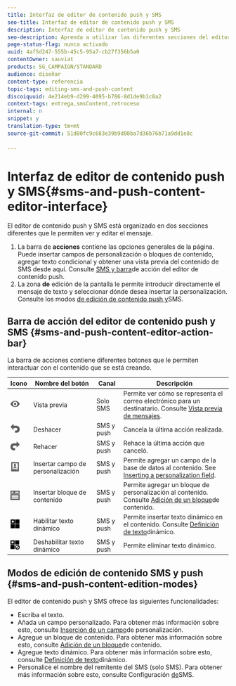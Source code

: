 ```yaml
---
title: Interfaz de editor de contenido push y SMS
seo-title: Interfaz de editor de contenido push y SMS
description: Interfaz de editor de contenido push y SMS
seo-description: Aprenda a utilizar las diferentes secciones del editor para modificar el contenido de mensajes SMS y push.
page-status-flag: nunca activado
uuid: 4af5d247-555b-45c5-95a7-cb27f356b5a0
contentOwner: sauviat
products: SG_CAMPAIGN/STANDARD
audience: diseñar
content-type: referencia
topic-tags: editing-sms-and-push-content
discoiquuid: 4e214eb9-d299-4095-b786-8d1de9b1c8a2
context-tags: entrega,smsContent,retroceso
internal: n
snippet: y
translation-type: tm+mt
source-git-commit: 51d80fc9c683e39b9d08ba7d36b76b71a9dd1e8c

---
```



# Interfaz de editor de contenido push y SMS{#sms-and-push-content-editor-interface}

El editor de contenido push y SMS está organizado en dos secciones diferentes que le permiten ver y editar el mensaje.

1. La barra de **acciones** contiene las opciones generales de la página. Puede insertar campos de personalización o bloques de contenido, agregar texto condicional y obtener una vista previa del contenido de SMS desde aquí. Consulte [SMS y barra](#sms-and-push-content-editor-action-bar)de acción del editor de contenido push.
1. La zona **de** edición de la pantalla le permite introducir directamente el mensaje de texto y seleccionar dónde desea insertar la personalización. Consulte los modos [de edición de contenido push y](#sms-and-push-content-edition-modes)SMS.

## Barra de acción del editor de contenido push y SMS {#sms-and-push-content-editor-action-bar}

La barra de acciones contiene diferentes botones que le permiten interactuar con el contenido que se está creando.

<table> 
 <thead> 
  <tr> 
   <th> Icono<br /> </th> 
   <th> Nombre del botón<br /> </th> 
   <th> Canal<br /> </th> 
   <th> Descripción<br /> </th> 
  </tr> 
 </thead> 
 <tbody> 
  <tr> 
   <td> <img height="21px" src="assets/viewon_darkgrey-24px.png" /> <br /> </td> 
   <td> <span class="uicontrol">Vista previa</span><br /> </td> 
   <td> Solo SMS<br /> </td> 
   <td> Permite ver cómo se representa el correo electrónico para un destinatario. Consulte <a href="../../sending/using/previewing-messages.md">Vista previa de mensajes</a>.<br /> </td> 
  </tr> 
  <tr> 
   <td> <img height="21px" src="assets/undo_darkgrey-24px.png" /> <br /> </td> 
   <td> <span class="uicontrol">Deshacer</span><br /> </td> 
   <td> SMS y push<br /> </td> 
   <td> Cancela la última acción realizada.<br /> </td> 
  </tr> 
  <tr> 
   <td> <img height="21px" src="assets/redo_darkgrey-24px.png" /> <br /> </td> 
   <td> <span class="uicontrol">Rehacer</span><br /> </td> 
   <td> SMS y push<br /> </td> 
   <td> Rehace la última acción que canceló.<br /> </td> 
  </tr> 
  <tr> 
   <td> <img height="21px" src="assets/personalization_field_darkgrey-24px.png" /> <br /> </td> 
   <td> <span class="uicontrol">Insertar campo</span> de personalización <br /> </td> 
   <td> SMS y push<br /> </td> 
   <td> Permite agregar un campo de la base de datos al contenido. See <a href="../../designing/using/personalization.md#inserting-a-personalization-field" target="_blank">Inserting a personalization field</a>.<br /> </td> 
  </tr> 
  <tr> 
   <td> <img height="21px" src="assets/personalization_block_darkgrey-24px.png" /> <br /> </td> 
   <td> <span class="uicontrol">Insertar bloque</span> de contenido <br /> </td> 
   <td> SMS y push<br /> </td> 
   <td> Permite agregar un bloque de personalización al contenido. Consulte <a href="../../designing/using/personalization.md#adding-a-content-block" target="_blank">Adición de un bloque</a>de contenido.<br /> </td> 
  </tr> 
  <tr> 
   <td> <img height="21px" src="assets/dynamiccontent_24px.png" /> <br /> </td> 
   <td> <span class="uicontrol">Habilitar texto</span> dinámico <br /> </td> 
   <td> SMS y push<br /> </td> 
   <td> Permite insertar texto dinámico en el contenido. Consulte <a href="../../channels/using/defining-dynamic-text.md" target="_blank">Definición de texto</a>dinámico.<br /> </td> 
  </tr> 
  <tr> 
   <td> <img height="21px" src="assets/dynamiccontentdisable_24px.png" /> <br /> </td> 
   <td> <span class="uicontrol">Deshabilitar texto</span> dinámico <br /> </td> 
   <td> SMS y push<br /> </td> 
   <td> Permite eliminar texto dinámico.<br /> </td> 
  </tr> 
 </tbody> 
</table>

## Modos de edición de contenido SMS y push {#sms-and-push-content-edition-modes}

El editor de contenido push y SMS ofrece las siguientes funcionalidades:

* Escriba el texto.
* Añada un campo personalizado. Para obtener más información sobre esto, consulte [Inserción de un campo](../../designing/using/personalization.md#inserting-a-personalization-field)de personalización.
* Agregue un bloque de contenido. Para obtener más información sobre esto, consulte [Adición de un bloque](../../designing/using/personalization.md#adding-a-content-block)de contenido.
* Agregue texto dinámico. Para obtener más información sobre esto, consulte [Definición de texto](../../channels/using/defining-dynamic-text.md)dinámico.
* Personalice el nombre del remitente del SMS (solo SMS). Para obtener más información sobre esto, consulte Configuración [de](../../administration/using/configuring-sms-channel.md#configuring-sms-properties)SMS.

